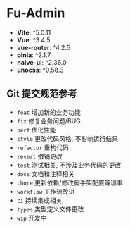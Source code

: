 # Fu-Admin

-   **Vite**: ^5.0.11
-   **Vue**: ^3.4.5
-   **vue-router**: ^4.2.5
-   **pinia**: ^2.1.7
-   **naive-ui**: ^2.36.0
-   **unocss**: ^0.58.3

## Git 提交规范参考

-   `feat` 增加新的业务功能
-   `fix` 修复业务问题/BUG
-   `perf` 优化性能
-   `style` 更改代码风格, 不影响运行结果
-   `refactor` 重构代码
-   `revert` 撤销更改
-   `test` 测试相关, 不涉及业务代码的更改
-   `docs` 文档和注释相关
-   `chore` 更新依赖/修改脚手架配置等琐事
-   `workflow` 工作流改进
-   `ci` 持续集成相关
-   `types` 类型定义文件更改
-   `wip` 开发中
